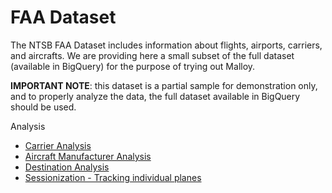 # FAA Dataset
The NTSB FAA Dataset includes information about flights, airports, carriers, and aircrafts. We are providing here a small subset of the full dataset (available in BigQuery) for the purpose of trying out Malloy.

**IMPORTANT NOTE**: this dataset is a partial sample for demonstration only, and to properly analyze the data, the full dataset available in BigQuery should be used.

Analysis

* [Carrier Analysis](carrier_analysis.malloynb)
* [Aircraft Manufacturer Analysis](aircraft_analysis.malloynb)
* [Destination Analysis](destination_analysis.malloynb)
* [Sessionization - Tracking individual planes](sessionization.malloynb)
